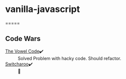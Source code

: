 # vanilla-javascript
=====
## Code Wars
<dl>
  <dt>
    <a href="https://www.codewars.com/kata/53697be005f803751e0015aa/train/javascript">The Vowel Code</a>✔️
  </dt>
  <dd>
   Solved Problem with hacky code. Should refactor.
  </dd>
  <dt>
    <a href="https://www.codewars.com/kata/53697be005f803751e0015aa/train/javascript](https://www.codewars.com/kata/57f759bb664021a30300007d/train/javascript">Switcharoo</a>✔️
  </dt>
  <dd>
   🚧
  </dd>
</dl>


